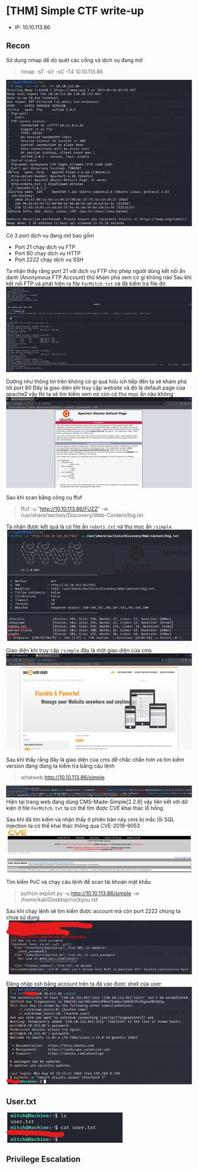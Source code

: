 # [THM] Simple CTF write-up

- IP: 10.10.113.86

## Recon

Sử dụng nmap để dò quét các cổng và dịch vụ đang mở
> nmap -sT -sV -sC -T4 10.10.113.86

![Nmap-scan](./img/nmap-scan.png)

Có 3 port dịch vụ đang mở bao gồm
- Port 21 chạy dịch vụ FTP
- Port 80 chạy dịch vụ HTTP 
- Port 2222 chạy dịch vụ SSH

Ta nhận thấy rằng port 21 với dịch vụ FTP cho phép người dùng kết nối ẩn danh (Anonymous FTP Account) thử khám phá xem có gì không nào
Sau khi kết nối FTP và phát hiện ra file `ForMitch.txt` và đã kiểm tra file đó
![FTP File](./img/ftp-file.png)

Dường như thông tin trên không có gì quá hữu ích tiếp đến ta sẽ khám phá tới port 80
Đây là giao diện khi truy cập website và đó là default page của apache2 vậy thì ta sẽ tìm kiếm xem nó còn có thư mục ẩn nào không
![Apache](./img/apache-page.png)

Sau khi scan bằng công cụ ffuf 
> ffuf -u "http://10.10.113.86/FUZZ" -w /usr/share/seclists/Discovery/Web-Content/big.txt

Ta nhận được kết quả là có file ẩn `robots.txt` và thư mục ẩn `/simple`
![Fuff scan](./img/ffuf-scan.png)

Giao diện khi truy cập `/simple` đây là một giao diện của cms 
![Simple interface](./img/simple%20interface.png)

Sau khi thấy rằng đây là giao diện của cms để chắc chắn hơn và tìm kiếm version đang dùng ta kiểm tra bằng câu lệnh
> whatweb http://10.10.113.86/simple

![What web](./img/what-web.png)
Hiện tại trang web đang dùng CMS-Made-Simple[2.2.8] vậy liên kết với dữ kiện ở file `ForMitch.txt` ta có thể tìm được CVE khai thác lỗ hổng

Sau khi đã tìm kiếm và nhận thấy ở phiên bản này cms bị mắc lỗi SQL injection ta có thể khai thác thông qua CVE-2019-9053 
![CVE](./img/cve.png)

Tìm kiếm PoC và chạy câu lệnh để scan tài khoản mật khẩu
> python exploit.py -u http://10.10.113.86/simple -w /home/kali/Desktop/rockyou.txt

Sau khi chạy lệnh sẽ tìm kiếm được account mà còn port 2222 chúng ta chưa sử dụng 
![Account](./img/account.png)

Đăng nhập ssh bằng account trên ta đã vào được shell của user
![SSH](./img/ssh.png)

## User.txt
![User flag](./img/user-flag.png)

## Privilege Escalation